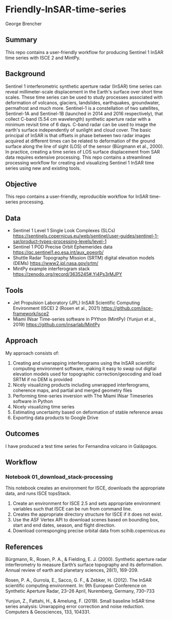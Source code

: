 # Friendly-InSAR-time-series
George Brencher

## Summary
This repo contains a user-friendly workflow for producing Sentinel 1 InSAR time series with ISCE 2 and MintPy.

## Background
Sentinel 1 interferometric synthetic aperture radar (InSAR) time series can reveal millimeter-scale displacement in the Earth's surface over short time scales. These time series can be used to study processes associated with deformation of volcanos, glaciers, landslides, earthquakes, groundwater, permafrost and much more. Sentinel-1 is a constellation of two satellites, Sentinel-1A and Sentinel-1B (launched in 2014 and 2016 respectively), that collect C-band (5.54 cm wavelength) synthetic aperture radar with a minimum revisit time of 6 days. C-band radar can be used to image the earth's surface independently of sunlight and cloud cover. The basic principal of InSAR is that offsets in phase between two radar images acquired at different times can be related to deformation of the ground surface along the line of sight (LOS) of the sensor (Bürgmann et al., 2000). In practice, creating a time series of LOS surface displacement from SAR data requires extensive processing. This repo contains a streamlined processing workflow for creating and visualizing Sentinel 1 InSAR time series using new and existing tools. 

## Objective
This repo contains a user-friendly, reproducible workflow for InSAR time-series processing. 

## Data
- Sentinel 1 Level 1 Single Look Complexes (SLCs) https://sentinels.copernicus.eu/web/sentinel/user-guides/sentinel-1-sar/product-types-processing-levels/level-1
- Sentinel 1 POD Precise Orbit Ephemerides data https://qc.sentinel1.eo.esa.int/aux_poeorb/
- Shuttle Radar Topography Mission (SRTM) digital elevation models (DEMs) https://www2.jpl.nasa.gov/srtm/
- MintPy example interferogram stack https://zenodo.org/record/3635245#.Yi4Ps3rMJPY

## Tools
- Jet Propulsion Laboratory (JPL) InSAR Scientific Computing Environment (ISCE) 2 (Rosen et al., 2021) https://github.com/isce-framework/isce2
- Miami INsar Time-series software in PYthon (MintPy) (Yunjun et al., 2019) https://github.com/insarlab/MintPy

## Approach
My approach consists of: 
1. Creating and unwrapping interferograms using the InSAR scientific computing environment software, making it easy to swap out digital elevation models used for topographic correction/geocoding and load SRTM if no DEM is provided
2. Nicely visualizing products including unwrapped interferograms, coherence maps, and partial and merged geometry files
3. Performing time-series inversion with The Miami INsar Timeseries software in Python
4. Nicely visualizing time series
5. Estimating uncertainty based on deformation of stable reference areas
6. Exporting data products to Google Drive 

## Outcomes
I have produced a test time series for Fernandina volcano in Galápagos.

## Workflow
### Notebook 01_download_stack-processing

This notebook creates an environment for ISCE, downloads the appropriate data, and runs ISCE topsStack. 

1. Create an environment for ISCE 2.5 and sets appropriate environment variables such that ISCE can be run from command line. 
2. Creates the appropriate directory structure for ISCE if it does not exist.
3. Use the ASF Vertex API to download scenes based on bounding box, start and end dates, season, and flight direction. 
4. Download corresponging precise orbital data from scihib.copernicus.eu



## References
Bürgmann, R., Rosen, P. A., & Fielding, E. J. (2000). Synthetic aperture radar interferometry to measure Earth’s surface topography and its deformation. Annual review of earth and planetary sciences, 28(1), 169-209.

Rosen, P. A., Gurrola, E., Sacco, G. F., & Zebker, H. (2012). The InSAR scientific computing environment. In: 9th European Conference on Synthetic Aperture Radar, 23–26 April, Nuremberg, Germany, 730–733 

Yunjun, Z., Fattahi, H., & Amelung, F. (2019). Small baseline InSAR time series analysis: Unwrapping error correction and noise reduction. Computers & Geosciences, 133, 104331.
